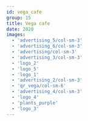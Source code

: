 ```yaml
---
id: vega_cafe
group: 15
title: Vega cafe
date: 2020
images:
  - 'advertising_5/col-sm-3'
  - 'advertising_6/col-sm-3'
  - 'advertising/col-sm-3'
  - 'advertising_3/col-sm-3'
  - 'logo_2'
  - 'logo_5'
  - 'logo_1'
  - 'advertising_2/col-sm-3'
  - 'qr_vega/col-sm-6'
  - 'advertising_4/col-sm-3'
  - 'logo_4'
  - 'plants_purple'
  - 'logo_3'
---
```

